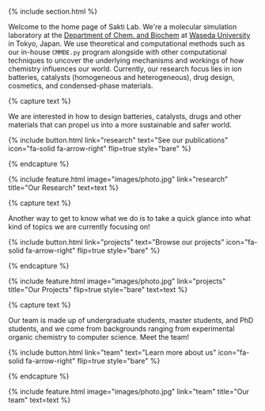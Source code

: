 ---
---



{% include section.html %}

Welcome to the home page of Sakti Lab. We're a molecular simulation laboratory  at the [Department of Chem. and Biochem](http://www.chem.waseda.ac.jp/ja/index-e.html) at [Waseda University](https://www.waseda.jp/top/en/) in Tokyo, Japan. We use theoretical and computational methods such as our in-house `CMMDE.py` program alongside with other computational techniques to uncover the underlying mechanisms and workings of how chemistry influences our world. Currently, our research focus lies in ion batteries, catalysts (homogeneous and heterogeneous), drug design, cosmetics, and condensed-phase materials.


{% capture text %}

We are interested in how to design batteries, catalysts, drugs and other materials that can propel us into a more sustainable and safer world.

{%
  include button.html
  link="research"
  text="See our publications"
  icon="fa-solid fa-arrow-right"
  flip=true
  style="bare"
%}

{% endcapture %}

{%
  include feature.html
  image="images/photo.jpg"
  link="research"
  title="Our Research"
  text=text
%}

{% capture text %}

Another way to get to know what we do is to take a quick glance into what kind of topics we are currently focusing on!

{%
  include button.html
  link="projects"
  text="Browse our projects"
  icon="fa-solid fa-arrow-right"
  flip=true
  style="bare"
%}

{% endcapture %}

{%
  include feature.html
  image="images/photo.jpg"
  link="projects"
  title="Our Projects"
  flip=true
  style="bare"
  text=text
%}

{% capture text %}

Our team is made up of undergraduate students, master students, and PhD students, and we come from backgrounds ranging from experimental organic chemistry to computer science. Meet the team!

{%
  include button.html
  link="team"
  text="Learn more about us"
  icon="fa-solid fa-arrow-right"
  flip=true
  style="bare"
%}

{% endcapture %}

{%
  include feature.html
  image="images/photo.jpg"
  link="team"
  title="Our team"
  text=text
%}
